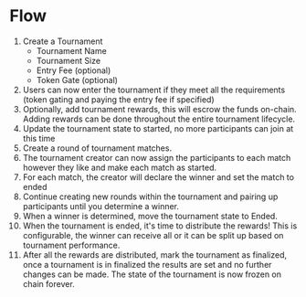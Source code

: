 # Flow

1. Create a Tournament
   * Tournament Name
   * Tournament Size
   * Entry Fee (optional)
   * Token Gate (optional)
2. Users can now enter the tournament if they meet all the requirements (token gating and paying the entry fee if specified)
3. Optionally, add tournament rewards, this will escrow the funds on-chain. Adding rewards can be done throughout the entire tournament lifecycle.
4. Update the tournament state to started, no more participants can join at this time
5. Create a round of tournament matches.
6. The tournament creator can now assign the participants to each match however they like and make each match as started.
7. For each match, the creator will declare the winner and set the match to ended
8. Continue creating new rounds within the tournament and pairing up participants until you determine a winner.
9. When a winner is determined, move the tournament state to Ended.
10. When the tournament is ended, it's time to distribute the rewards! This is configurable, the winner can receive all or it can be split up based on tournament performance.
11. After all the rewards are distributed, mark the tournament as finalized, once a tournament is in finalized the results are set and no further changes can be made. The state of the tournament is now frozen on chain forever.
